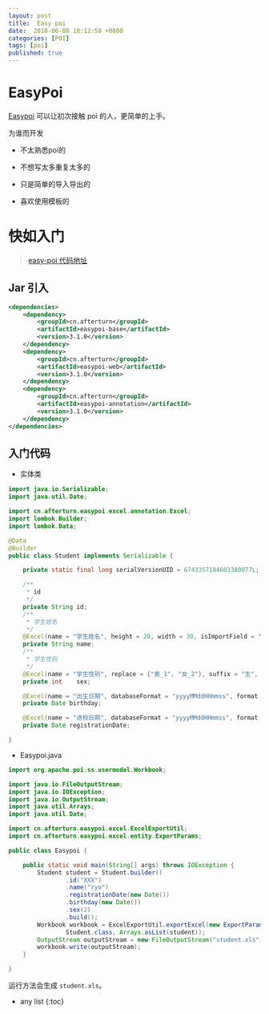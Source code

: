 ```yaml
---
layout: post
title:  Easy poi
date:  2018-06-08 18:12:58 +0800
categories: [POI]
tags: [poi]
published: true
---
```



# EasyPoi

[Easypoi](http://easypoi.mydoc.io) 可以让初次接触 poi 的人，更简单的上手。 

为谁而开发

- 不太熟悉poi的

- 不想写太多重复太多的

- 只是简单的导入导出的

- 喜欢使用模板的


# 快如入门

> [easy-poi 代码地址](https://github.com/houbb/tech-validation/tree/master/easy-poi/src/main/java/com/github/houbb/tech/validation/easypoi)

## Jar 引入

```xml
<dependencies>
    <dependency>
        <groupId>cn.afterturn</groupId>
        <artifactId>easypoi-base</artifactId>
        <version>3.1.0</version>
    </dependency>
    <dependency>
        <groupId>cn.afterturn</groupId>
        <artifactId>easypoi-web</artifactId>
        <version>3.1.0</version>
    </dependency>
    <dependency>
        <groupId>cn.afterturn</groupId>
        <artifactId>easypoi-annotation</artifactId>
        <version>3.1.0</version>
    </dependency>
</dependencies>
```

## 入门代码

- 实体类

```java
import java.io.Serializable;
import java.util.Date;

import cn.afterturn.easypoi.excel.annotation.Excel;
import lombok.Builder;
import lombok.Data;

@Data
@Builder
public class Student implements Serializable {

    private static final long serialVersionUID = 6743357184603380077L;

    /**
     * id
     */
    private String id;
    /**
     * 学生姓名
     */
    @Excel(name = "学生姓名", height = 20, width = 30, isImportField = "true_st")
    private String name;
    /**
     * 学生性别
     */
    @Excel(name = "学生性别", replace = {"男_1", "女_2"}, suffix = "生", isImportField = "true_st")
    private int    sex;

    @Excel(name = "出生日期", databaseFormat = "yyyyMMddHHmmss", format = "yyyy-MM-dd", isImportField = "true_st", width = 20)
    private Date birthday;

    @Excel(name = "进校日期", databaseFormat = "yyyyMMddHHmmss", format = "yyyy-MM-dd")
    private Date registrationDate;

}
```

- Easypoi.java

```java
import org.apache.poi.ss.usermodel.Workbook;

import java.io.FileOutputStream;
import java.io.IOException;
import java.io.OutputStream;
import java.util.Arrays;
import java.util.Date;

import cn.afterturn.easypoi.excel.ExcelExportUtil;
import cn.afterturn.easypoi.excel.entity.ExportParams;

public class Easypoi {

    public static void main(String[] args) throws IOException {
        Student student = Student.builder()
                .id("XXX")
                .name("ryo")
                .registrationDate(new Date())
                .birthday(new Date())
                .sex(2)
                .build();
        Workbook workbook = ExcelExportUtil.exportExcel(new ExportParams("计算机一班学生","学生"),
                Student.class, Arrays.asList(student));
        OutputStream outputStream = new FileOutputStream("student.xls");
        workbook.write(outputStream);
    }

}
```

运行方法会生成 `student.xls`。 


* any list
{:toc}







